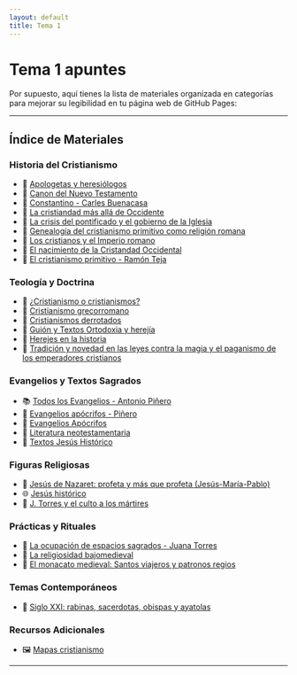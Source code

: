 ```yaml
---
layout: default
title: Tema 1
---
```


# Tema 1 apuntes

Por supuesto, aquí tienes la lista de materiales organizada en categorías para mejorar su legibilidad en tu página web de GitHub Pages:

---

## Índice de Materiales

### Historia del Cristianismo
- 📄 [Apologetas y heresiólogos](https://dh4ih.github.io/mcr1/cristianismo/materiales/apologetas.pdf)
- 📄 [Canon del Nuevo Testamento](materiales/canonNT.docx)
- 📄 [Constantino - Carles Buenacasa](materiales/constantinus.pdf)
- 📄 [La cristiandad más allá de Occidente](materiales/cris_masalla.pdf)
- 📄 [La crisis del pontificado y el gobierno de la Iglesia](materiales/crisispont.pdf)
- 📄 [Genealogía del cristianismo primitivo como religión romana](materiales/genealogia.pdf)
- 📄 [Los cristianos y el Imperio romano](materiales/cristianosimperio.docx)
- 📄 [El nacimiento de la Cristandad Occidental](materiales/cristiandadoccidental.pdf)
- 📄 [El cristianismo primitivo - Ramón Teja](materiales/crmoprimitivo.pdf)

### Teología y Doctrina
- 📄 [¿Cristianismo o cristianismos?](materiales/crmoocrmos.pdf)
- 📄 [Cristianismo grecorromano](materiales/crmogrecorromano.pdf)
- 📄 [Cristianismos derrotados](materiales/crmosderrotados.pdf)
- 📄 [Guión y Textos Ortodoxia y herejía](materiales/guion.doc)
- 📄 [Herejes en la historia](materiales/herejes.pdf)
- 📄 [Tradición y novedad en las leyes contra la magia y el paganismo de los emperadores cristianos](materiales/leyespaganismo.pdf)
  
### Evangelios y Textos Sagrados
- 📚 [Todos los Evangelios - Antonio Piñero](/materiales/todoslosevangelios_ap.pdf)
- 📄 [Evangelios apócrifos - Piñero](materiales/evapocrifospiñero.pdf)
- 📄 [Evangelios Apócrifos](materiales/evapocrifos.pdf)
- 📄 [Literatura neotestamentaria](materiales/litneotest.pdf)
- 📄 [Textos Jesús Histórico](materiales/textosjesus.doc)

### Figuras Religiosas
- 📄 [Jesús de Nazaret: profeta y más que profeta (Jesús-María-Pablo)](materiales/jesusmariapablo.pdf)
- 🌐 [Jesús histórico](https://www.jotdown.es/2018/11/jesus-de-nazaret-i-el-jesus-historico/)
- 📄 [J. Torres y el culto a los mártires](materiales/cultomartires.pdf)

### Prácticas y Rituales
- 📄 [La ocupación de espacios sagrados - Juana Torres](materiales/ocupacion.pdf)
- 📄 [La religiosidad bajomedieval](materiales/relibajomedieval.pdf)
- 📄 [El monacato medieval: Santos viajeros y patronos regios](materiales/monacatomedieval.pdf)

### Temas Contemporáneos
- 📄 [Siglo XXI: rabinas, sacerdotas, obispas y ayatolas](materiales/sacerdotas.pdf)

### Recursos Adicionales
- 🖼️ [Mapas cristianismo](materiales/mapas.ppt)

---
